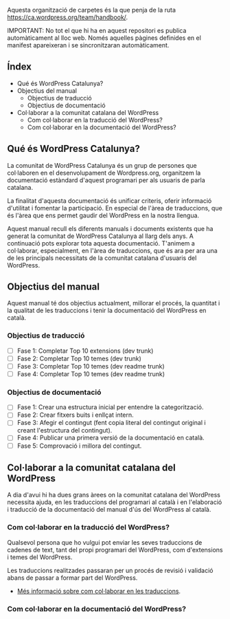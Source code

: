 Aquesta organització de carpetes és la que penja de la ruta https://ca.wordpress.org/team/handbook/.

IMPORTANT: No tot el que hi ha en aquest repositori es publica automàticament al lloc web. Només aquelles pàgines definides en el manifest apareixeran i se sincronitzaran automàticament.

## Índex

- Qué és WordPress Catalunya?
- Objectius del manual
  - Objectius de traducció
  - Objectius de documentació
- Col·laborar a la comunitat catalana del WordPress
  - Com col·laborar en la traducció del WordPress?
  - Com col·laborar en la documentació del WordPress?

## Qué és WordPress Catalunya?

La comunitat de WordPress Catalunya és un grup de persones que col·laboren en el desenvolupament de Wordpress.org, organitzem la documentació estàndard d'aquest programari per als usuaris de parla catalana.

La finalitat d'aquesta documentació és unificar criteris, oferir informació d'utilitat i fomentar la participació. En especial de l'àrea de traduccions, que és l'àrea que ens permet gaudir del WordPress en la nostra llengua.

Aquest manual recull els diferents manuals i documents existents que ha generat la comunitat de WordPress Catalunya al llarg dels anys. A continuació pots explorar tota aquesta documentació. T'animem a col·laborar, especialment, en l'àrea de traduccions, que és ara per ara una de les principals necessitats de la comunitat catalana d'usuaris del WordPress.

## Objectius del manual

Aquest manual té dos objectius actualment, millorar el procés, la quantitat i la qualitat de les traduccions i tenir la documentació del WordPress en català.

### Objectius de traducció

- [ ] Fase 1: Completar Top 10 extensions (dev trunk)
- [ ] Fase 2: Completar Top 10 temes (dev trunk)
- [ ] Fase 3: Completar Top 10 temes (dev readme trunk)
- [ ] Fase 4: Completar Top 10 temes (dev readme trunk)

### Objectius de documentació

- [ ] Fase 1: Crear una estructura inicial per entendre la categorització.
- [ ] Fase 2: Crear fitxers buits i enllçat intern.
- [ ] Fase 3: Afegir el contingut (fent copia literal del contingut original i creant l'estructura del contingut).
- [ ] Fase 4: Publicar una primera versió de la documentació en català.
- [ ] Fase 5: Comprovació i millora del contingut.

## Col·laborar a la comunitat catalana del WordPress

A dia d'avui hi ha dues grans àrees on la comunitat catalana del WordPress necessita ajuda, en les traduccions del programari al català i en l'elaboració i traducció de la documentació del manual d'ús del WordPress al català.

### Com col·laborar en la traducció del WordPress?

Qualsevol persona que ho vulgui pot enviar les seves traduccions de cadenes de text, tant del propi programari del WordPress, com d'extensions i temes del WordPress.  
  
Les traduccions realitzades passaran per un procés de revisió i validació abans de passar a formar part del WordPress.

- [Més informació sobre com col·laborar en les traduccions](https://github.com/wpcatalunya/manual/blob/main/traduccio.md).

### Com col·laborar en la documentació del WordPress?
